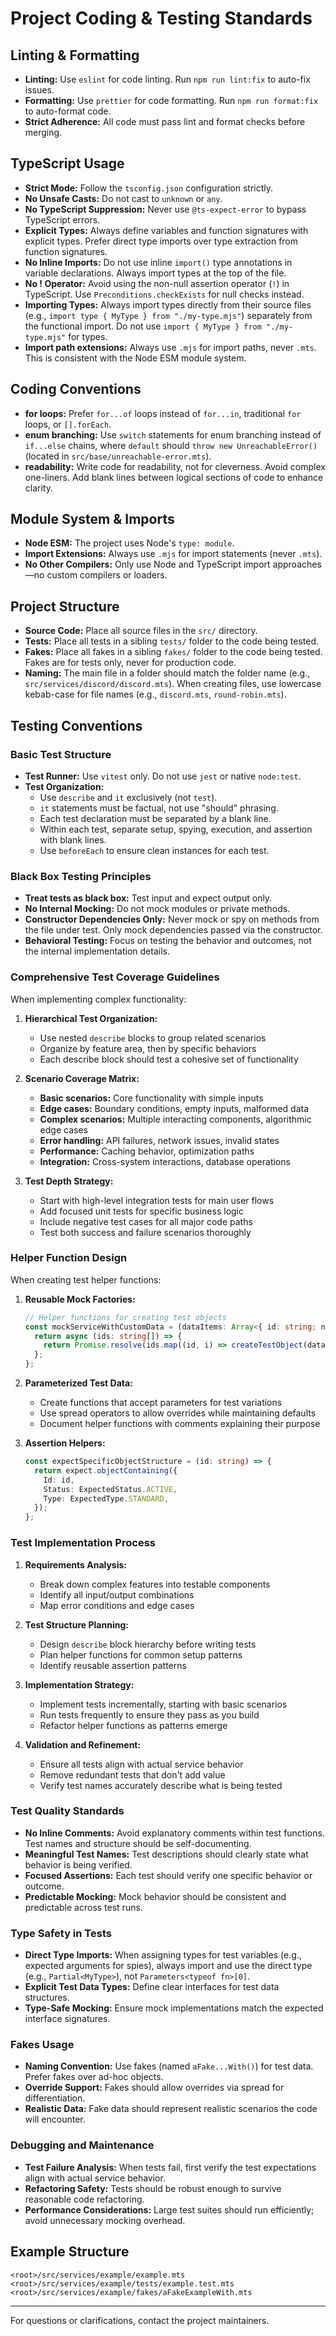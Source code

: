# Project Coding & Testing Standards

## Linting & Formatting

- **Linting:** Use `eslint` for code linting. Run `npm run lint:fix` to auto-fix issues.
- **Formatting:** Use `prettier` for code formatting. Run `npm run format:fix` to auto-format code.
- **Strict Adherence:** All code must pass lint and format checks before merging.

## TypeScript Usage

- **Strict Mode:** Follow the `tsconfig.json` configuration strictly.
- **No Unsafe Casts:** Do not cast to `unknown` or `any`.
- **No TypeScript Suppression:** Never use `@ts-expect-error` to bypass TypeScript errors.
- **Explicit Types:** Always define variables and function signatures with explicit types. Prefer direct type imports over type extraction from function signatures.
- **No Inline Imports:** Do not use inline `import()` type annotations in variable declarations. Always import types at the top of the file.
- **No ! Operator:** Avoid using the non-null assertion operator (`!`) in TypeScript. Use `Preconditions.checkExists` for null checks instead.
- **Importing Types:** Always import types directly from their source files (e.g., `import type { MyType } from "./my-type.mjs"`) separately from the functional import. Do not use `import { MyType } from "./my-type.mjs"` for types.
- **Import path extensions:** Always use `.mjs` for import paths, never `.mts`. This is consistent with the Node ESM module system.

## Coding Conventions

- **for loops:** Prefer `for...of` loops instead of `for...in`, traditional `for` loops, or `[].forEach`.
- **enum branching:** Use `switch` statements for enum branching instead of `if...else` chains, where `default` should `throw new UnreachableError()` (located in `src/base/unreachable-error.mts`).
- **readability:** Write code for readability, not for cleverness. Avoid complex one-liners. Add blank lines between logical sections of code to enhance clarity.

## Module System & Imports

- **Node ESM:** The project uses Node's `type: module`.
- **Import Extensions:** Always use `.mjs` for import statements (never `.mts`).
- **No Other Compilers:** Only use Node and TypeScript import approaches—no custom compilers or loaders.

## Project Structure

- **Source Code:** Place all source files in the `src/` directory.
- **Tests:** Place all tests in a sibling `tests/` folder to the code being tested.
- **Fakes:** Place all fakes in a sibling `fakes/` folder to the code being tested. Fakes are for tests only, never for production code.
- **Naming:** The main file in a folder should match the folder name (e.g., `src/services/discord/discord.mts`). When creating files, use lowercase kebab-case for file names (e.g., `discord.mts`, `round-robin.mts`).

## Testing Conventions

### Basic Test Structure

- **Test Runner:** Use `vitest` only. Do not use `jest` or native `node:test`.
- **Test Organization:**
  - Use `describe` and `it` exclusively (not `test`).
  - `it` statements must be factual, not use "should" phrasing.
  - Each test declaration must be separated by a blank line.
  - Within each test, separate setup, spying, execution, and assertion with blank lines.
  - Use `beforeEach` to ensure clean instances for each test.

### Black Box Testing Principles

- **Treat tests as black box:** Test input and expect output only.
- **No Internal Mocking:** Do not mock modules or private methods.
- **Constructor Dependencies Only:** Never mock or spy on methods from the file under test. Only mock dependencies passed via the constructor.
- **Behavioral Testing:** Focus on testing the behavior and outcomes, not the internal implementation details.

### Comprehensive Test Coverage Guidelines

When implementing complex functionality:

1. **Hierarchical Test Organization:**
   - Use nested `describe` blocks to group related scenarios
   - Organize by feature area, then by specific behaviors
   - Each describe block should test a cohesive set of functionality

2. **Scenario Coverage Matrix:**
   - **Basic scenarios:** Core functionality with simple inputs
   - **Edge cases:** Boundary conditions, empty inputs, malformed data
   - **Complex scenarios:** Multiple interacting components, algorithmic edge cases
   - **Error handling:** API failures, network issues, invalid states
   - **Performance:** Caching behavior, optimization paths
   - **Integration:** Cross-system interactions, database operations

3. **Test Depth Strategy:**
   - Start with high-level integration tests for main user flows
   - Add focused unit tests for specific business logic
   - Include negative test cases for all major code paths
   - Test both success and failure scenarios thoroughly

### Helper Function Design

When creating test helper functions:

1. **Reusable Mock Factories:**

   ```typescript
   // Helper functions for creating test objects
   const mockServiceWithCustomData = (dataItems: Array<{ id: string; name: string }>) => {
     return async (ids: string[]) => {
       return Promise.resolve(ids.map((id, i) => createTestObject(dataItems[i] || { id, name: `default${i}` })));
     };
   };
   ```

2. **Parameterized Test Data:**
   - Create functions that accept parameters for test variations
   - Use spread operators to allow overrides while maintaining defaults
   - Document helper functions with comments explaining their purpose

3. **Assertion Helpers:**
   ```typescript
   const expectSpecificObjectStructure = (id: string) => {
     return expect.objectContaining({
       Id: id,
       Status: ExpectedStatus.ACTIVE,
       Type: ExpectedType.STANDARD,
     });
   };
   ```

### Test Implementation Process

1. **Requirements Analysis:**
   - Break down complex features into testable components
   - Identify all input/output combinations
   - Map error conditions and edge cases

2. **Test Structure Planning:**
   - Design `describe` block hierarchy before writing tests
   - Plan helper functions for common setup patterns
   - Identify reusable assertion patterns

3. **Implementation Strategy:**
   - Implement tests incrementally, starting with basic scenarios
   - Run tests frequently to ensure they pass as you build
   - Refactor helper functions as patterns emerge

4. **Validation and Refinement:**
   - Ensure all tests align with actual service behavior
   - Remove redundant tests that don't add value
   - Verify test names accurately describe what is being tested

### Test Quality Standards

- **No Inline Comments:** Avoid explanatory comments within test functions. Test names and structure should be self-documenting.
- **Meaningful Test Names:** Test descriptions should clearly state what behavior is being verified.
- **Focused Assertions:** Each test should verify one specific behavior or outcome.
- **Predictable Mocking:** Mock behavior should be consistent and predictable across test runs.

### Type Safety in Tests

- **Direct Type Imports:** When assigning types for test variables (e.g., expected arguments for spies), always import and use the direct type (e.g., `Partial<MyType>`), not `Parameters<typeof fn>[0]`.
- **Explicit Test Data Types:** Define clear interfaces for test data structures.
- **Type-Safe Mocking:** Ensure mock implementations match the expected interface signatures.

### Fakes Usage

- **Naming Convention:** Use fakes (named `aFake...With()`) for test data. Prefer fakes over ad-hoc objects.
- **Override Support:** Fakes should allow overrides via spread for differentiation.
- **Realistic Data:** Fake data should represent realistic scenarios the code will encounter.

### Debugging and Maintenance

- **Test Failure Analysis:** When tests fail, first verify the test expectations align with actual service behavior.
- **Refactoring Safety:** Tests should be robust enough to survive reasonable code refactoring.
- **Performance Considerations:** Large test suites should run efficiently; avoid unnecessary mocking overhead.

## Example Structure

```
<root>/src/services/example/example.mts
<root>/src/services/example/tests/example.test.mts
<root>/src/services/example/fakes/aFakeExampleWith.mts
```

---

For questions or clarifications, contact the project maintainers.
